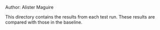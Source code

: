 
 Author: Alister Maguire


 This directory contains the results from each test run. These
 results are compared with those in the baseline. 
